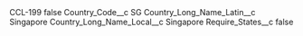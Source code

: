 <?xml version="1.0" encoding="UTF-8"?>
<CustomMetadata xmlns="http://soap.sforce.com/2006/04/metadata" xmlns:xsi="http://www.w3.org/2001/XMLSchema-instance" xmlns:xsd="http://www.w3.org/2001/XMLSchema">
    <label>CCL-199</label>
    <protected>false</protected>
    <values>
        <field>Country_Code__c</field>
        <value xsi:type="xsd:string">SG</value>
    </values>
    <values>
        <field>Country_Long_Name_Latin__c</field>
        <value xsi:type="xsd:string">Singapore</value>
    </values>
    <values>
        <field>Country_Long_Name_Local__c</field>
        <value xsi:type="xsd:string">Singapore</value>
    </values>
    <values>
        <field>Require_States__c</field>
        <value xsi:type="xsd:boolean">false</value>
    </values>
</CustomMetadata>
